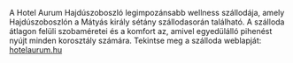 A Hotel Aurum Hajdúszoboszló legimpozánsabb wellness szállodája, amely Hajdúszoboszlón a Mátyás király sétány szállodasorán található. A szálloda átlagon felüli szobaméretei és a komfort az, amivel egyedülálló pihenést nyújt minden korosztály számára.
Tekintse meg a szálloda weblapját: [hotelaurum.hu](https://hotelaurum.hu/)
